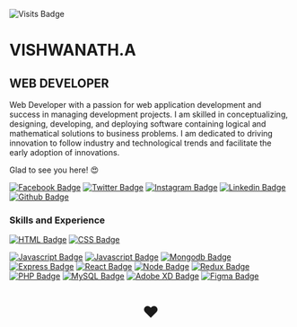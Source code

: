 <!-- ![Banner](https://github.com/vishwanath231/vishwanath231/blob/Master/banner.jpg) -->



![Visits Badge](https://komarev.com/ghpvc/?username=vishwanath231&label=PROFILE+VIEWS)









# VISHWANATH.A    

## WEB DEVELOPER

Web Developer with a passion for web application development and success in managing development projects. I am skilled in conceptualizing, designing, developing, and deploying software containing logical and mathematical solutions to business problems. I am dedicated to driving innovation to follow industry and technological trends and facilitate the early adoption of innovations.


Glad to see you here! 😍 

[![Facebook Badge](https://img.shields.io/badge/Facebook-1877F2?style=for-the-badge&logo=facebook&logoColor=white&link=https://www.facebook.com/vishwanath231)](https://www.facebook.com/vishwanath231)
[![Twitter Badge](https://img.shields.io/badge/twitter-1DA1F2?style=for-the-badge&logo=twitter&logoColor=white&link=https://twitter.com/vishwanath231?s=09)](https://twitter.com/vishwanath231)
[![Instagram Badge](https://img.shields.io/badge/Instagram-E4405F?style=for-the-badge&logo=instagram&logoColor=white)](https://instagram.com/vishwanathofficial.dev)
[![Linkedin Badge](https://img.shields.io/badge/LinkedIn-0077B5?style=for-the-badge&logo=linkedin&logoColor=white)](https://www.linkedin.com/in/vishwanath231/)
[![Github Badge](https://img.shields.io/badge/GitHub-100000?style=for-the-badge&logo=github&logoColor=white)](https://github.com/vishwanath231)

### Skills and Experience

  [![HTML Badge](https://img.shields.io/badge/HTML5-E34F26?style=for-the-badge&logo=html5&logoColor=white)](https://www.w3schools.com/html/)
  [![CSS Badge](https://img.shields.io/badge/CSS3-1572B6?style=for-the-badge&logo=css3&logoColor=white)](https://www.w3schools.com/css/)
  
  [![Javascript Badge](https://img.shields.io/badge/JavaScript-F7DF1E.svg?style=for-the-badge&logo=JavaScript&logoColor=black)](https://www.w3schools.com/js/)
    [![Javascript Badge](https://img.shields.io/badge/JAVASCRIPT%20-%23323330.svg?&style=for-the-badge&logo=javascript&logoColor=%23F7DF1E)](https://www.w3schools.com/js/)
  [![Mongodb Badge](https://img.shields.io/badge/MongoDB-4EA94B?style=for-the-badge&logo=mongodb&logoColor=white)](https://www.mongodb.com/)
  [![Express Badge](https://img.shields.io/badge/Express.js-000000?style=for-the-badge&logo=express&logoColor=white)](https://expressjs.com/)
  [![React Badge](https://img.shields.io/badge/React-20232A?style=for-the-badge&logo=react&logoColor=61DAFB)](https://reactjs.org/)
  [![Node Badge](https://img.shields.io/badge/Node.js-339933?style=for-the-badge&logo=nodedotjs&logoColor=white)](https://nodejs.org/en/)
  [![Redux Badge](https://img.shields.io/badge/Redux-593D88?style=for-the-badge&logo=redux&logoColor=white)](https://redux.js.org/)
  [![PHP Badge](https://img.shields.io/badge/PHP-777BB4?style=for-the-badge&logo=PHP&logoColor=white)](https://www.w3schools.com/php/)
  [![MySQL Badge](https://img.shields.io/badge/MySQL-00000F?style=for-the-badge&logo=mysql&logoColor=white)](https://www.w3schools.com/MySQL/default.asp)
  [![Adobe XD Badge](https://img.shields.io/badge/Adobe%20XD-470137?style=for-the-badge&logo=Adobe%20XD&logoColor=#FF61F6)](https://www.adobe.com/in/)
  [![Figma Badge](https://img.shields.io/badge/Figma-F24E1E?style=for-the-badge&logo=figma&logoColor=white)](https://www.figma.com/)

<h1 align="center">❤️</h1>
